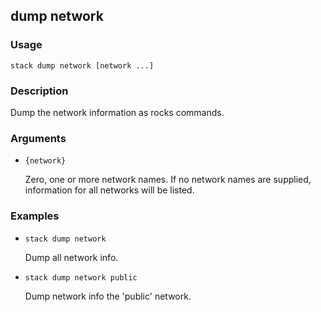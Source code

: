 ## dump network

### Usage

`stack dump network [network ...]`

### Description

Dump the network information as rocks commands.

### Arguments

* `{network}`

   Zero, one or more network names. If no network names are supplied, 
	information for all networks will be listed.


### Examples

* `stack dump network`

   Dump all network info.

* `stack dump network public`

   Dump network info the 'public' network.



